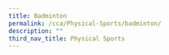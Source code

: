 ```yaml
---
title: Badminton
permalink: /cca/Physical-Sports/badminton/
description: ""
third_nav_title: Physical Sports
---
```

